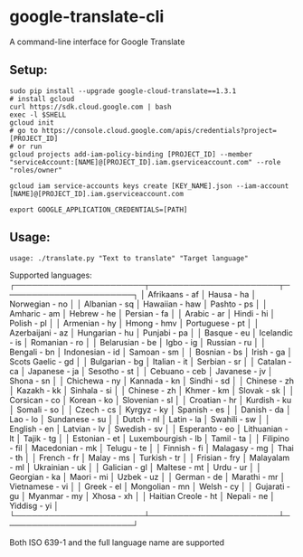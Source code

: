 # google-translate-cli
A command-line interface for Google Translate

## Setup:

```
sudo pip install --upgrade google-cloud-translate==1.3.1
# install gcloud
curl https://sdk.cloud.google.com | bash
exec -l $SHELL
gcloud init
# go to https://console.cloud.google.com/apis/credentials?project=[PROJECT_ID]
# or run
gcloud projects add-iam-policy-binding [PROJECT_ID] --member "serviceAccount:[NAME]@[PROJECT_ID].iam.gserviceaccount.com" --role "roles/owner"

gcloud iam service-accounts keys create [KEY_NAME].json --iam-account [NAME]@[PROJECT_ID].iam.gserviceaccount.com

export GOOGLE_APPLICATION_CREDENTIALS=[PATH]
```

## Usage:

`usage: ./translate.py "Text to translate" "Target language"`

Supported languages:
    ┌───────────────────────┬───────────────────────┬───────────────────────┐
    │ Afrikaans      - af   │ Hausa          - ha   │ Norwegian      - no   │
    │ Albanian       - sq   │ Hawaiian       - haw  │ Pashto         - ps   │
    │ Amharic        - am   │ Hebrew         - he   │ Persian        - fa   │
    │ Arabic         - ar   │ Hindi          - hi   │ Polish         - pl   │
    │ Armenian       - hy   │ Hmong          - hmv  │ Portuguese     - pt   │
    │ Azerbaijani    - az   │ Hungarian      - hu   │ Punjabi        - pa   │
    │ Basque         - eu   │ Icelandic      - is   │ Romanian       - ro   │
    │ Belarusian     - be   │ Igbo           - ig   │ Russian        - ru   │
    │ Bengali        - bn   │ Indonesian     - id   │ Samoan         - sm   │
    │ Bosnian        - bs   │ Irish          - ga   │ Scots Gaelic   - gd   │
    │ Bulgarian      - bg   │ Italian        - it   │ Serbian        - sr   │
    │ Catalan        - ca   │ Japanese       - ja   │ Sesotho        - st   │
    │ Cebuano        - ceb  │ Javanese       - jv   │ Shona          - sn   │
    │ Chichewa       - ny   │ Kannada        - kn   │ Sindhi         - sd   │
    │ Chinese        - zh   │ Kazakh         - kk   │ Sinhala        - si   │
    │ Chinese        - zh   │ Khmer          - km   │ Slovak         - sk   │
    │ Corsican       - co   │ Korean         - ko   │ Slovenian      - sl   │
    │ Croatian       - hr   │ Kurdish        - ku   │ Somali         - so   │
    │ Czech          - cs   │ Kyrgyz         - ky   │ Spanish        - es   │
    │ Danish         - da   │ Lao            - lo   │ Sundanese      - su   │
    │ Dutch          - nl   │ Latin          - la   │ Swahili        - sw   │
    │ English        - en   │ Latvian        - lv   │ Swedish        - sv   │
    │ Esperanto      - eo   │ Lithuanian     - lt   │ Tajik          - tg   │
    │ Estonian       - et   │ Luxembourgish  - lb   │ Tamil          - ta   │
    │ Filipino       - fil  │ Macedonian     - mk   │ Telugu         - te   │
    │ Finnish        - fi   │ Malagasy       - mg   │ Thai           - th   │
    │ French         - fr   │ Malay          - ms   │ Turkish        - tr   │
    │ Frisian        - fry  │ Malayalam      - ml   │ Ukrainian      - uk   │
    │ Galician       - gl   │ Maltese        - mt   │ Urdu           - ur   │
    │ Georgian       - ka   │ Maori          - mi   │ Uzbek          - uz   │
    │ German         - de   │ Marathi        - mr   │ Vietnamese     - vi   │
    │ Greek          - el   │ Mongolian      - mn   │ Welsh          - cy   │
    │ Gujarati       - gu   │ Myanmar        - my   │ Xhosa          - xh   │
    │ Haitian Creole - ht   │ Nepali         - ne   │ Yiddisg        - yi   │
    └───────────────────────┴───────────────────────┴───────────────────────┘

Both ISO 639-1 and the full language name are supported
